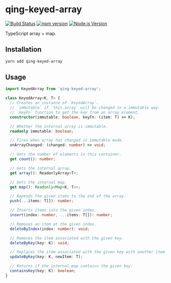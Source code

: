# qing-keyed-array

[![Build Status](https://github.com/mgenware/qing-keyed-array/workflows/Build/badge.svg)](https://github.com/mgenware/qing-keyed-array/actions)
[![npm version](https://img.shields.io/npm/v/qing-keyed-array.svg?style=flat-square)](https://npmjs.com/package/qing-keyed-array)
[![Node.js Version](http://img.shields.io/node/v/qing-keyed-array.svg?style=flat-square)](https://nodejs.org/en/)

TypeScript array + map.

## Installation

```sh
yarn add qing-keyed-array
```

## Usage

```ts
import KeyedArray from 'qing-keyed-array';

class KeyedArray<K, T> {
  // Creates an instance of `KeyedArray`.
  // `immutable` if `this.array` will be changed in a immutable way.
  // `keyFn` function to get the key from an array element.
  constructor(immutable: boolean, keyFn: (item: T) => K);

  // Whether the internal array is immutable.
  readonly immutable: boolean;

  // Fires when array has changed in immutable mode.
  onArrayChanged: (changed: number) => void;

  // Gets the number of elements in this container.
  get count(): number;

  // Gets the internal array.
  get array(): ReadonlyArray<T>;

  // Gets the internal map.
  get map(): Readonly<Map<K, T>>;

  // Appends the given items to the end of the array.
  push(...items: T[]): number;

  // Inserts items into the given index.
  insert(index: number, ...items: T[]): number;

  // Removes an item at the given index.
  deleteByIndex(index: number): void;

  // Removes the item associated with the given key.
  deleteByKey(key: K): void;

  // Replaces the item associated with the given key with another item.
  updateByKey(key: K, newItem: T);

  // Returns if the internal map contains the given key.
  containsKey(key: K): boolean;
}
```
